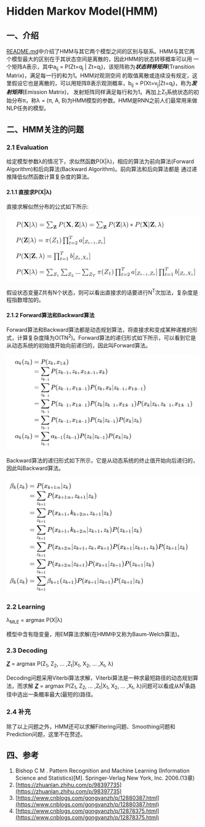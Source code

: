 # Hidden Markov Model(HMM)
## 一、介绍

[README.md](../README.md)中介绍了HMM与其它两个模型之间的区别与联系。HMM与其它两个模型最大的区别在于其状态空间是离散的，因此HMM的状态转移概率可以用
一个矩阵A表示，其中a<sub>ij</sub> = P(Zt=q<sub>j</sub> | Zt=q<sub>i</sub>)，该矩阵称为***状态转移矩阵***(Transition Matrix)，满足每一行的和为1。HMM对观测空间
的取值离散或连续没有规定，这里假设它也是离散的，可以用矩阵B表示观测概率，b<sub>ij</sub> = P(Xt=v<sub>j</sub>|Zt=q<sub>i</sub>)，称为***发射矩阵***(Emission Matrix)，
发射矩阵同样满足每行和为1。再加上Z<sub>1</sub>系统状态的初始分布π，称λ = (π, A, B)为HMM模型的参数。HMM是RNN之前人们最常用来做NLP任务的模型。
## 二、HMM关注的问题

### 2.1 Evaluation 

给定模型参数λ的情况下，求似然函数P(X|λ)，相应的算法为前向算法(Forward Algorithm)和后向算法(Backward Algorithm)。前向算法和后向算法都是
通过递推降低似然函数计算复杂度的算法。

#### 2.1.1 直接求P(X|λ)

直接求解似然分布的公式如下所示:

![HMM_evaluation](../resources/HMM/HMM_evaluation.jpg)

假设状态变量Z共有N个状态，则可以看出直接求的话要进行N<sup>T</sup>次加法，复杂度是程指数增加的。

#### 2.1.2 Forward算法和Backward算法

Forward算法和Backward算法都是动态规划算法，将直接求和变成某种递推的形式，计算复杂度降为O(TN<sup>2</sup>)。Forward算法的递归形式如下所示，可以看到它是从动态系统的初始值开始向前递归的，因此叫Forward算法。

![HMM_Forward](../resources/HMM/HMM_forward.png)

Backward算法的递归形式如下所示，它是从动态系统的终止值开始向后递归的，因此叫Backward算法。

![HMM_Forward](../resources/HMM/HMM_backward.png)

### 2.2 Learning

λ<sub>MLE</sub> = argmax P(X|λ)

模型中含有隐变量，用EM算法求解(在HMM中又称为Baum-Welch算法)。


### 2.3 Decoding

***<u>Z</u>*** = argmax P(Z<sub>1</sub>, Z<sub>2</sub>, ... ,Z<sub>t</sub>|X<sub>1</sub>, X<sub>2</sub>, ... ,X<sub>t</sub>, λ)

Decoding问题采用Viterbi算法求解，Viterbi算法是一种求最短路径的动态规划算法，而求解
***<u>Z</u>*** = argmax P(Z<sub>1</sub>, Z<sub>2</sub>, ... ,Z<sub>t</sub>|X<sub>1</sub>, X<sub>2</sub>, ... ,X<sub>t</sub>, λ)问题可以看成从N<sup>t</sup>条路径中选出一条概率最大(最短的)路径。

### 2.4 补充
除了以上问题之外，HMM还可以求解Filtering问题、Smoothing问题和Prediction问题，这里不在赘述。



## 四、参考
1. Bishop C M . Pattern Recognition and Machine Learning (Information Science and Statistics)[M]. Springer-Verlag New York, Inc. 2006.(13章)
2. [https://zhuanlan.zhihu.com/p/98397735](https://zhuanlan.zhihu.com/p/98397735)
3. [https://www.cnblogs.com/gongyanzh/p/12880387.html](https://www.cnblogs.com/gongyanzh/p/12880387.html)
4. [https://www.cnblogs.com/gongyanzh/p/12878375.html](https://www.cnblogs.com/gongyanzh/p/12878375.html)
